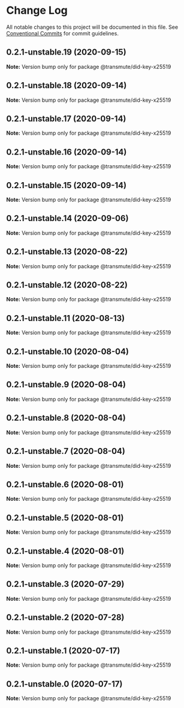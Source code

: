 # Change Log

All notable changes to this project will be documented in this file.
See [Conventional Commits](https://conventionalcommits.org) for commit guidelines.

## 0.2.1-unstable.19 (2020-09-15)

**Note:** Version bump only for package @transmute/did-key-x25519





## 0.2.1-unstable.18 (2020-09-14)

**Note:** Version bump only for package @transmute/did-key-x25519





## 0.2.1-unstable.17 (2020-09-14)

**Note:** Version bump only for package @transmute/did-key-x25519





## 0.2.1-unstable.16 (2020-09-14)

**Note:** Version bump only for package @transmute/did-key-x25519





## 0.2.1-unstable.15 (2020-09-14)

**Note:** Version bump only for package @transmute/did-key-x25519





## 0.2.1-unstable.14 (2020-09-06)

**Note:** Version bump only for package @transmute/did-key-x25519





## 0.2.1-unstable.13 (2020-08-22)

**Note:** Version bump only for package @transmute/did-key-x25519





## 0.2.1-unstable.12 (2020-08-22)

**Note:** Version bump only for package @transmute/did-key-x25519





## 0.2.1-unstable.11 (2020-08-13)

**Note:** Version bump only for package @transmute/did-key-x25519





## 0.2.1-unstable.10 (2020-08-04)

**Note:** Version bump only for package @transmute/did-key-x25519





## 0.2.1-unstable.9 (2020-08-04)

**Note:** Version bump only for package @transmute/did-key-x25519





## 0.2.1-unstable.8 (2020-08-04)

**Note:** Version bump only for package @transmute/did-key-x25519





## 0.2.1-unstable.7 (2020-08-04)

**Note:** Version bump only for package @transmute/did-key-x25519





## 0.2.1-unstable.6 (2020-08-01)

**Note:** Version bump only for package @transmute/did-key-x25519





## 0.2.1-unstable.5 (2020-08-01)

**Note:** Version bump only for package @transmute/did-key-x25519





## 0.2.1-unstable.4 (2020-08-01)

**Note:** Version bump only for package @transmute/did-key-x25519





## 0.2.1-unstable.3 (2020-07-29)

**Note:** Version bump only for package @transmute/did-key-x25519





## 0.2.1-unstable.2 (2020-07-28)

**Note:** Version bump only for package @transmute/did-key-x25519





## 0.2.1-unstable.1 (2020-07-17)

**Note:** Version bump only for package @transmute/did-key-x25519





## 0.2.1-unstable.0 (2020-07-17)

**Note:** Version bump only for package @transmute/did-key-x25519
